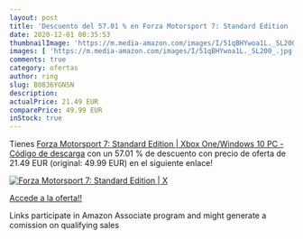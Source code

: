 ```yaml
---
layout: post
title: 'Descuento del 57.01 % en Forza Motorsport 7: Standard Edition | X'
date: 2020-12-01 00:35:53
thumbnailImage: 'https://m.media-amazon.com/images/I/51qBHYwoa1L._SL200_.jpg'
images: [ 'https://m.media-amazon.com/images/I/51qBHYwoa1L._SL200_.jpg' ]
comments: true
category: ofertas
author: ring
slug: B0836YGNSN
description:
actualPrice: 21.49 EUR
comparePrice: 49.99 EUR
inStock: true
---
```


Tienes [Forza Motorsport 7: Standard Edition | Xbox One/Windows 10 PC - Código de descarga](https://www.amazon.es/dp/B0836YGNSN/?tag=tolees-21) con un 57.01 % de descuento con precio de oferta de 21.49 EUR (original: 49.99 EUR) en el siguiente enlace!

[![Forza Motorsport 7: Standard Edition | X](https://m.media-amazon.com/images/I/51qBHYwoa1L._SL200_.jpg)](https://www.amazon.es/dp/B0836YGNSN/?tag=tolees-21)

[Accede a la oferta!!](https://www.amazon.es/dp/B0836YGNSN/?tag=tolees-21)

Links participate in Amazon Associate program and might generate a comission on qualifying sales


